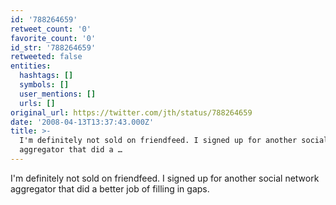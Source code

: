 ```yaml
---
id: '788264659'
retweet_count: '0'
favorite_count: '0'
id_str: '788264659'
retweeted: false
entities:
  hashtags: []
  symbols: []
  user_mentions: []
  urls: []
original_url: https://twitter.com/jth/status/788264659
date: '2008-04-13T13:37:43.000Z'
title: >-
  I'm definitely not sold on friendfeed. I signed up for another social network
  aggregator that did a …
---
```


I'm definitely not sold on friendfeed. I signed up for another social network aggregator that did a better job of filling in gaps.